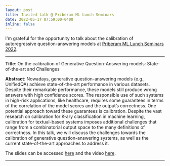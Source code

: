 ```yaml
---
layout: post
title: Invited talk @ Priberam ML Lunch Seminars 
date: 2022-05-17 07:59:00-0400
inline: false
---
```


I'm grateful for the opportunity to talk about the calibration of autoregressive question-answering models at [Priberam ML Lunch Seminars 2022](https://www.priberam.com/seminars/on-the-calibration-of-generative-question-answering-models-state-of-the-art-and-challenges/).

***

__Title__: On the calibration of Generative Question-Answering models: State-of-the-art and Challenges

__Abstract__: Nowadays, generative question-answering models (e.g., UnifiedQA) achieve state-of-the-art performance in various datasets. Despite their remarkable performance, these models still produce wrong answers with high confidence scores. The responsible use of such systems in high-risk applications, like healthcare, requires some guarantees in terms of the correlation of the model scores and the output’s correctness. One potential approach toward these guarantees is calibration. Despite the vast research on calibration for K-ary classification in machine learning, calibration for textual-based systems imposes additional challenges that range from a combinatorial output space to the many definitions of correctness. In this talk, we will discuss the challenges towards the calibration of generative question-answering systems, as well as the current state-of-the-art approaches to address it.

The slides can be accessed [here](https://drive.google.com/file/d/1PYuDx6cBD5_XEmUkuoPAmuNP3YMKt2OS/view?usp=sharing) and the video [here](https://www.youtube.com/watch?v=nvqO3xYirEA).

***
